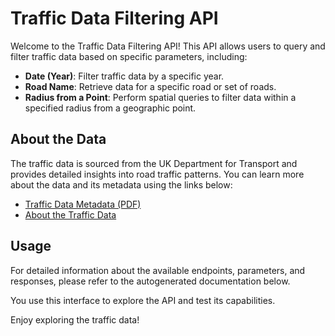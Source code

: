 # Traffic Data Filtering API

Welcome to the Traffic Data Filtering API! This API allows users to query and filter traffic data based on specific parameters, including:

- **Date (Year)**: Filter traffic data by a specific year.
- **Road Name**: Retrieve data for a specific road or set of roads.
- **Radius from a Point**: Perform spatial queries to filter data within a specified radius from a geographic point.

## About the Data

The traffic data is sourced from the UK Department for Transport and provides detailed insights into road traffic patterns. You can learn more about the data and its metadata using the links below:

- [Traffic Data Metadata (PDF)](https://storage.googleapis.com/dft-statistics/road-traffic/all-traffic-data-metadata.pdf)
- [About the Traffic Data](https://roadtraffic.dft.gov.uk/about)

## Usage

For detailed information about the available endpoints, parameters, and responses, please refer to the autogenerated documentation below.

You use this interface to explore the API and test its capabilities.

Enjoy exploring the traffic data!
